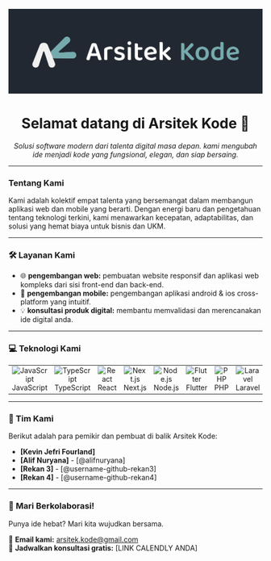 <p align="center">
  <img src="https://github.com/ArsitekKode/.github/blob/a2031762cc485b38a9c820bd321aa6439b957683/assets/images/Arsitek%20Kode%20Banner.png" alt="Banner Arsitek Kode">
</p>

<h1 align="center">Selamat datang di Arsitek Kode 👋</h1>

<p align="center">
  <em>Solusi software modern dari talenta digital masa depan. kami mengubah ide menjadi kode yang fungsional, elegan, dan siap bersaing.</em>
</p>

---

###  Tentang Kami

Kami adalah kolektif empat talenta yang bersemangat dalam membangun aplikasi web dan mobile yang berarti. Dengan energi baru dan pengetahuan tentang teknologi terkini, kami menawarkan kecepatan, adaptabilitas, dan solusi yang hemat biaya untuk bisnis dan UKM.

---

### 🛠️ Layanan Kami

-   🌐 **pengembangan web:** pembuatan website responsif dan aplikasi web kompleks dari sisi front-end dan back-end.
-   📱 **pengembangan mobile:** pengembangan aplikasi android & ios cross-platform yang intuitif.
-   💡 **konsultasi produk digital:** membantu memvalidasi dan merencanakan ide digital anda.

---

### 💻 Teknologi Kami

<table border="0">
  <tr>
    <td align="center" width="96">
      <img src="https://skillicons.dev/icons?i=javascript" width="48" height="48" alt="JavaScript" />
      <br>JavaScript
    </td>
    <td align="center" width="96">
      <img src="https://skillicons.dev/icons?i=typescript" width="48" height="48" alt="TypeScript" />
      <br>TypeScript
    </td>
    <td align="center" width="96">
      <img src="https://skillicons.dev/icons?i=react" width="48" height="48" alt="React" />
      <br>React
    </td>
    <td align="center" width="96">
      <img src="https://skillicons.dev/icons?i=nextjs" width="48" height="48" alt="Next.js" />
      <br>Next.js
    </td>
    <td align="center" width="96">
      <img src="https://skillicons.dev/icons?i=nodejs" width="48" height="48" alt="Node.js" />
      <br>Node.js
    </td>
    <td align="center" width="96">
      <img src="https://skillicons.dev/icons?i=flutter" width="48" height="48" alt="Flutter" />
      <br>Flutter
    </td>
    <td align="center" width="96">
      <img src="https://skillicons.dev/icons?i=php" width="48" height="48" alt="PHP" />
      <br>PHP
    </td>
    <td align="center" width="96">
      <img src="https://skillicons.dev/icons?i=laravel" width="48" height="48" alt="Laravel" />
      <br>Laravel
    </td>
  </tr>
</table>

---

### 👥 Tim Kami

Berikut adalah para pemikir dan pembuat di balik Arsitek Kode:

-   **[Kevin Jefri Fourland]**
-   **[Alif Nuryana]** - [@alifnuryana]
-   **[Rekan 3]** - [@username-github-rekan3]
-   **[Rekan 4]** - [@username-github-rekan4]

---

### 🚀 Mari Berkolaborasi!

Punya ide hebat? Mari kita wujudkan bersama.

📧 **Email kami:** arsitek.kode@gmail.com
<br>
📅 **Jadwalkan konsultasi gratis:** [LINK CALENDLY ANDA]